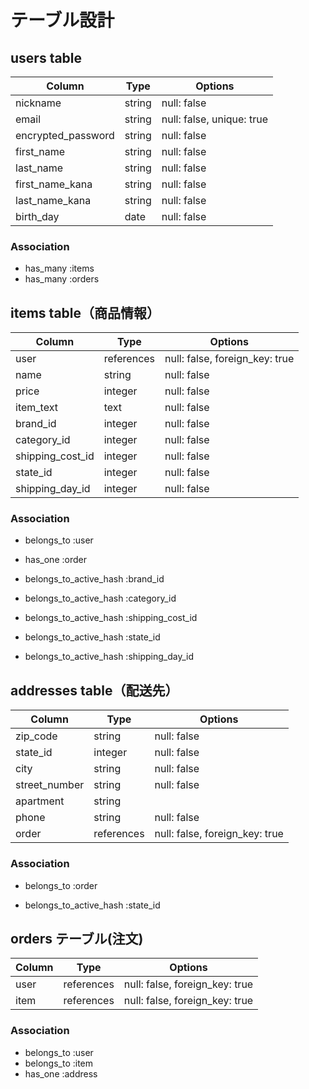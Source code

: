 # テーブル設計


## users table
| Column             | Type    | Options                        |
|--------------------|---------|--------------------------------|
| nickname           | string  | null: false                    |
| email              | string  | null: false, unique: true      |
| encrypted_password | string  | null: false                    |
| first_name         | string  | null: false                    |
| last_name          | string  | null: false                    |
| first_name_kana    | string  | null: false                    |
| last_name_kana     | string  | null: false                    |
| birth_day          | date    | null: false                    |

### Association
- has_many :items
- has_many :orders





## items table（商品情報）

| Column             | Type       | Options                        |
|--------------------|------------|--------------------------------|
| user               | references | null: false, foreign_key: true |
| name               | string     | null: false                    |
| price              | integer    | null: false                    
| item_text          | text       | null: false                    |
| brand_id           | integer    | null: false                    |
| category_id        | integer    | null: false                    |
| shipping_cost_id   | integer    | null: false                    |
| state_id           | integer    | null: false                    |
| shipping_day_id    | integer    | null: false                    |

### Association

- belongs_to :user
- has_one :order

- belongs_to_active_hash :brand_id
- belongs_to_active_hash :category_id
- belongs_to_active_hash :shipping_cost_id
- belongs_to_active_hash :state_id 
- belongs_to_active_hash :shipping_day_id






##  addresses table（配送先）

| Column          | Type       | Options                        |
|-----------------|------------|--------------------------------|
| zip_code        | string     | null: false                    |
| state_id        | integer    | null: false                    |
| city            | string     | null: false                    |
| street_number   | string     | null: false                    |
| apartment       | string     |                                |
| phone           | string     | null: false                    |
| order           | references | null: false, foreign_key: true |

### Association

- belongs_to :order

- belongs_to_active_hash :state_id 




## orders テーブル(注文)

| Column       | Type       | Options                        |
|--------------|------------|--------------------------------|
| user         | references | null: false, foreign_key: true |
| item         | references | null: false, foreign_key: true |

### Association

- belongs_to :user
- belongs_to :item
- has_one :address
